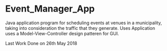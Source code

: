 # Event_Manager_App
Java application program for scheduling events at venues in a municipality, taking into consideration the traffic that they generate. Uses Application uses a Model-View-Controller design patteren for GUI. 

Last Work Done on 26th May 2018
